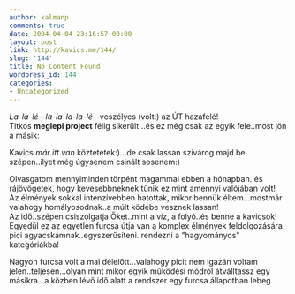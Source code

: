 ```yaml
---
author: kalmanp
comments: true
date: 2004-04-04 23:16:57+00:00
layout: post
link: http://kavics.me/144/
slug: '144'
title: No Content Found
wordpress_id: 144
categories:
- Uncategorized
---
```


_La-la-lé--la-la-la-la-lé_--veszélyes (volt:) az ÚT hazafelé!  
Titkos **meglepi project** félig sikerült...és ez még csak az egyik fele..most jön a másik:




Kavics _már itt van_ köztetetek:)...de csak lassan szivárog majd be szépen..ilyet még úgysenem csinált sosenem:)




Olvasgatom mennyiminden törpént magammal ebben a hónapban..és rájövögetek, hogy kevesebbneknek tűnik ez mint amennyi valójában volt!  
Az élmények sokkal intenzívebben hatottak, mikor bennük éltem...mostmár valahogy homályosodnak..a múlt ködébe vesznek lassan!  
Az idő..szépen csiszolgatja Őket..mint a víz, a folyó..és benne a kavicsok!  
Egyedül ez az egyetlen furcsa útja van a komplex élmények feldolgozására pici agyacskámnak..egyszerűsíteni..rendezni a "hagyományos" kategóriákba!




Nagyon furcsa volt a mai délelőtt...valahogy picit nem igazán voltam jelen..teljesen...olyan mint mikor egyik működési módról átválltassz egy másikra...a közben lévő idő alatt a rendszer egy furcsa állapotban lebeg.




  

